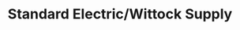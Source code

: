 ---
title: "Standard Electric/Wittock Supply"
url: /sault-ste-marie/standard-electric-wittock-supply/
shop: Elektronik
---